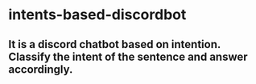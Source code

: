 # intents-based-discordbot
## It is a discord chatbot based on intention. Classify the intent of the sentence and answer accordingly.

